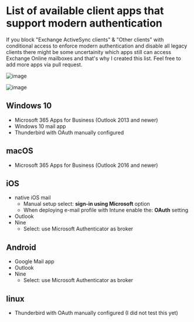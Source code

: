 # List of available client apps that support modern authentication

If you block "Exchange ActiveSync clients" & "Other clients" with conditional access to enforce modern authentication and disable all legacy clients there might be some uncertainity which apps still can access Exchange Online mailboxes and that's why I created this list. Feel free to add more apps via pull request.

![image](https://user-images.githubusercontent.com/32899754/109959438-c63b5980-7ce7-11eb-93ea-eb17038ff9b5.png)

![image](https://user-images.githubusercontent.com/32899754/109959480-d8b59300-7ce7-11eb-82ab-afa30a3e2267.png)


## Windows 10

* Microsoft 365 Apps for Business (Outlook 2013 and newer)
* Windows 10 mail app
* Thunderbird with OAuth manually configured

## macOS

* Microsoft 365 Apps for Business (Outlook 2016 and newer)

## iOS

* native iOS mail
  * Manual setup select: **sign-in using Microsoft** option
  * When deploying e-mail profile with Intune enable the: **OAuth** setting
* Outlook
* Nine
  * Select: use Microsoft Authenticator as broker

## Android

* Google Mail app
* Outlook
* Nine
  * Select: use Microsoft Authenticator as broker

## linux

* Thunderbird with OAuth manually configured (I did not test this yet)

